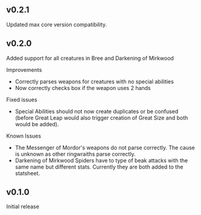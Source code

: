 ## v0.2.1
Updated max core version compatibility.

## v0.2.0
Added support for all creatures in Bree and Darkening of Mirkwood

Improvements
* Correctly parses weapons for creatures with no special abilities
* Now correctly checks box if the weapon uses 2 hands

Fixed issues
* Special Abilities should not now create duplicates or be confused (before Great Leap would also trigger creation of Great Size and both would be added).

Known Issues
* The Messenger of Mordor's weapons do not parse correctly. The cause is unknown as other ringwraiths parse correctly.
* Darkening of Mirkwood Spiders have to type of beak attacks with the same name but different stats. Currently they are both added to the statsheet.

## v0.1.0

Initial release

